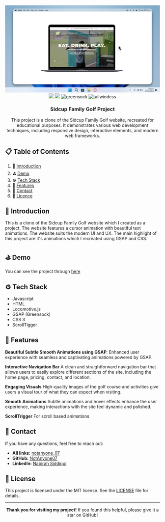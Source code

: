 <div align="center">
  <br />
    <img src="sid cup website on mac os.png">
  <br />

  <div>
    <img src="https://img.shields.io/badge/JavaScript-323330?style=for-the-badge&logo=javascript&logoColor=F7DF1E" />
    <img src="https://img.shields.io/badge/CSS3-1572B6?style=for-the-badge&logo=css3&logoColor=white" />
    <img src="https://img.shields.io/badge/-GSAP-black?style=for-the-badge&logoColor=white&logo=greensock&color=88CE02" alt="greensock" />
    <img src="https://img.shields.io/badge/HTML5-E34F26?style=for-the-badge&logo=html5&logoColor=white" alt="tailwindcss" />
  </div>

  <h3 align="center">Sidcup Family Golf Project</h3>

   <div align="center">
    This project is a clone of the Sidcup Family Golf website, recreated for educational purposes. It demonstrates various web development techniques, including responsive design, interactive elements, and modern web frameworks.
    </div>
</div>

## 📋 <a name="table">Table of Contents</a>

1. 🤖 [Introduction](#introduction)
2. ⛳ [Demo](#demo)
3. ⚙️ [Tech Stack](#tech-stack)
4. 🔋 [Features](#features)
5. 🔗 [Contact](#contact)
6. 🧾 [Licence](#license)

## <a name="introduction">🤖 Introduction</a>

This is a clone of the Sidcup Family Golf website which I created as a project. The website features a cursor animation with beautiful text animations. The website
suits the modern UI and UX. The main highlight of this project are it's animations which I recreated using GSAP and CSS.

## <a name="demo">⛳ Demo<a/>
You can see the project through <a href="https://sidcup-family-golf-project.vercel.app">here<a/>

## <a name="tech-stack">⚙️ Tech Stack</a>

- Javascript
- HTML
- Locomotive.js
- GSAP (Greensock)
- CSS 3
- ScrollTigger

## <a name="features">🔋 Features</a>

**Beautiful Subtle Smooth Animations using GSAP**:
Enhanced user experience with seamless and captivating animations powered by GSAP.

**Interactive Navigation Bar**
A clean and straightforward navigation bar that allows users to easily explore different sections of the site, including the home page, pricing, contact, and location.

**Engaging Visuals**
High-quality images of the golf course and activities give users a visual tour of what they can expect when visiting.

**Smooth Animations**
Subtle animations and hover effects enhance the user experience, making interactions with the site feel dynamic and polished.

**ScrollTrigger**
For scroll based animations

## <a name="contact">🔗 Contact</a>
<p>If you have any questions, feel free to reach out:</p>
<ul>
  <li><strong>All links:</strong> <a href="https://linktr.ee/notanyone_07">notanyone_07</a></li>
  <li><strong>GitHub:</strong> <a href="https://github.com/NotAnyone07" target="_blank">NotAnyone07</a></li>
  <li><strong>LinkedIn:</strong> <a href="www.linkedin.com/in/nabirah-siddiqui" target="_blank">Nabirah Siddiqui</a></li>
</ul>

## <a name="license"> 🧾 License<a/>
<p>This project is licensed under the MIT license. See the <a href="LICENSE">LICENSE</a> file for details.</p>


<hr>
<p align="center"><strong>Thank you for visiting my project!</strong> If you found this helpful, please give it a star on GitHub!</p>

#
